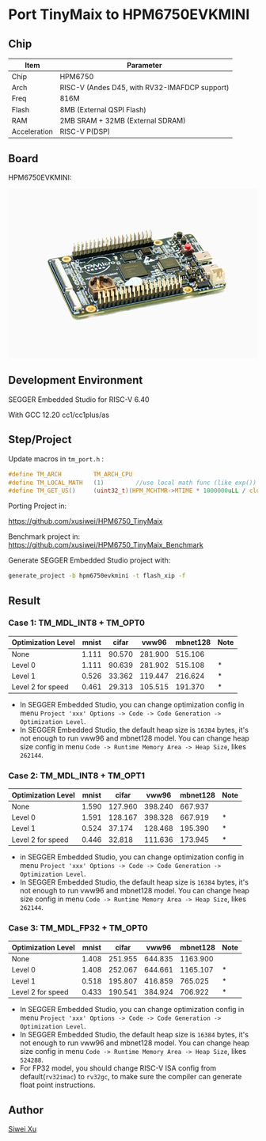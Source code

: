 # Port TinyMaix to HPM6750EVKMINI

## Chip
|Item |Parameter|
|--   |--|
|Chip |HPM6750|
|Arch |RISC-V (Andes D45, with RV32-IMAFDCP support)|
|Freq |816M |
|Flash|8MB (External QSPI Flash)|
|RAM  |2MB SRAM + 32MB (External SDRAM)|
| Acceleration | RISC-V P(DSP) |



## Board

HPM6750EVKMINI:

![assets/HPM6750EVKMINI.jpg](assets/HPM6750EVKMINI.jpg)



## Development Environment

SEGGER Embedded Studio for RISC-V 6.40

With GCC 12.20 cc1/cc1plus/as



## Step/Project
Update macros in `tm_port.h` :

```c
#define TM_ARCH         TM_ARCH_CPU
#define TM_LOCAL_MATH   (1)         //use local math func (like exp()) to avoid libm
#define TM_GET_US()     (uint32_t)(HPM_MCHTMR->MTIME * 1000000uLL / clock_get_frequency(clock_mchtmr0))
```



Porting Project in:

https://github.com/xusiwei/HPM6750_TinyMaix



Benchmark project in:
https://github.com/xusiwei/HPM6750_TinyMaix_Benchmark



Generate SEGGER Embedded Studio project with:

```bash
generate_project -b hpm6750evkmini -t flash_xip -f
```



## Result

### Case 1: TM_MDL_INT8 + TM_OPT0

|Optimization Level  |mnist|cifar|vww96|mbnet128|Note|
|---     |---  |---  |---    |---     |---|
|None  |1.111    |90.570  |281.900    |515.106     ||
|Level 0  |1.111    |90.639  |281.902    |515.108     |*|
|Level 1 |0.526    |33.362  |119.447    |216.624     |*|
|Level 2 for speed | 0.461 |29.313   |105.515    |191.370     |*|

* In SEGGER Embedded Studio,  you can change optimization config in menu `Project 'xxx' Options -> Code -> Code Generation -> Optimization Level`.
* In SEGGER Embedded Studio,  the default heap size is `16384` bytes, it's not enough to run vww96 and mbnet128 model. You can change heap size config in menu `Code -> Runtime Memory Area -> Heap Size`, likes `262144`.



### Case 2: TM_MDL_INT8 + TM_OPT1

| Optimization Level | mnist | cifar   | vww96   | mbnet128 | Note |
| ------------------ | ----- | ------- | ------- | -------- | ---- |
| None               | 1.590 | 127.960 | 398.240 | 667.937  |      |
| Level 0            | 1.591 | 128.167 | 398.328 | 667.919  | *    |
| Level 1            | 0.524 | 37.174  | 128.468 | 195.390  | *    |
| Level 2 for speed  | 0.446 | 32.818  | 111.636 | 173.945  | *    |

* in SEGGER Embedded Studio,  you can change optimization config in menu `Project 'xxx' Options -> Code -> Code Generation -> Optimization Level`.
* In SEGGER Embedded Studio,  the default heap size is `16384` bytes, it's not enough to run vww96 and mbnet128 model. You can change heap size config in menu `Code -> Runtime Memory Area -> Heap Size`, likes `262144`.



### Case 3: TM_MDL_FP32 + TM_OPT0

| Optimization Level | mnist | cifar   | vww96   | mbnet128 | Note |
| ------------------ | ----- | ------- | ------- | -------- | ---- |
| None               | 1.408 | 251.955 | 644.835 | 1163.900 |      |
| Level 0            | 1.408 | 252.067 | 644.661 | 1165.107 | *    |
| Level 1            | 0.518 | 195.807 | 416.859 | 765.025  | *    |
| Level 2 for speed  | 0.433 | 190.541 | 384.924 | 706.922  | *    |

* In SEGGER Embedded Studio,  you can change optimization config in menu `Project 'xxx' Options -> Code -> Code Generation -> Optimization Level`.
* In SEGGER Embedded Studio,  the default heap size is `16384` bytes, it's not enough to run vww96 and mbnet128 model. You can change heap size config in menu `Code -> Runtime Memory Area -> Heap Size`, likes `524288`.
* For FP32 model, you should change RISC-V ISA config from default(`rv32imac`) to `rv32gc`, to make sure the compiler can generate float point instructions.



## Author

[Siwei Xu](https://github.com/xusiwei)



